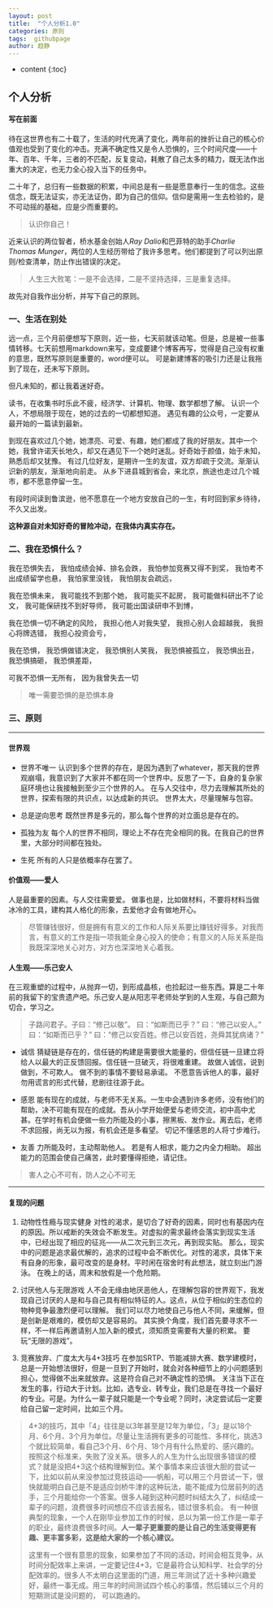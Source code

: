 ```yaml
---
layout: post
title:  "个人分析1.0"
categories: 原则
tags:  githubpage 
author: 趋静
---
```


* content
{:toc}

##  个人分析
####  写在前面
待在这世界也有二十载了，生活的时代充满了变化，两年前的挫折让自己的核心价值观也受到了变化的冲击。充满不确定性又是令人恐惧的，三个时间尺度——十年、百年、千年，三者的不匹配，反复变动，耗散了自己太多的精力，既无法作出重大的决定，也无力全心投入当下的任务中。

二十年了，总归有一些数据的积累，中间总是有一些是愿意奉行一生的信念。这些信念，既无法证实，亦无法证伪，即为自己的信仰。信仰是需用一生去检验的，是不可动摇的基础，应是少而重要的。

> 认识你自己！

近来认识的两位智者，桥水基金创始人*Ray Dalio*和巴菲特的助手*Charlie Thomas Munger*，两位的人生经历带给了我许多思考。他们都提到了可以列出原则/检查清单，防止作出错误的决定。

> 人生三大败笔：一是不会选择，二是不坚持选择，三是重复选择。

故先对自我作出分析，并写下自己的原则。





### 一、生活在别处

远一点，三个月前便想写下原则，近一些，七天前就该动笔。但是，总是被一些事情转移。七天前想用markdown来写，变成要建个博客再写，觉得是自己没有权重的意思，既然写原则是重要的，word便可以。
可是新建博客的吸引力还是让我拖到了现在，还未写下原则。

但凡未知的，都让我着迷好奇。

读书，在收集书时乐此不疲，经济学、计算机、物理、数学都想了解。
认识一个人，不想局限于现在，她的过去的一切都想知道。
遇见有趣的公众号，一定要从最开始的一篇读到最新。

到现在喜欢过几个她，她漂亮、可爱、有趣，她们都成了我的好朋友。其中一个她，我曾许诺天长地久，却又在遇见下一个她时迷乱。好奇始于颜值，始于未知，熟悉后却又犹豫。
有过几位好友，是期许一生的友谊，双方却疏于交流。渐渐认识新的朋友，渐渐地向前走。
从乡下进县城到省会，来北京，旅途也走过几个城市，都不愿意停留一生。

有段时间读到鲁滨逊，他不愿意在一个地方安放自己的一生，有时回到家乡待待，不久又出发。

**这种源自对未知好奇的冒险冲动，在我体内真实存在。**

### 二、我在恐惧什么？
我在恐惧失去，
我怕成绩会掉、排名会跌，
我怕参加竞赛又得不到奖，
我怕考不出成绩留学也悬，
我怕家里没钱，
我怕朋友会疏远，

我在恐惧未来，
我可能找不到那个她，
我可能买不起房，
我可能做科研出不了论文，
我可能保研找不到好导师，
我可能出国读研申不到博，

我在恐惧一切不确定的风险，
我担心他人对我失望，
我担心别人会超越我，
我担心将牌选错，
我担心投资会亏，

我在恐惧，
我恐惧做错决定，
我恐惧别人笑我，
我恐惧被孤立，
我恐惧出丑，
我恐惧搞砸，
我恐惧差距，


可我不恐惧一无所有，
因为我曾失去一切

> 唯一需要恐惧的是恐惧本身


### 三、原则
***
#### 世界观
 - 世界不唯一
认识到多个世界的存在，是因为遇到了whatever，那天我的世界观崩塌，我意识到了大家并不都在同一个世界中。反思了一下，自身的复杂家庭环境也让我接触到至少三个世界的人。
在与人交往中，尽力去理解其所处的世界，探索有限的共识点，以达成新的共识。
世界太大，尽量理解与包容。

- 总是逆向思考
既然世界是多元的，那么每个世界的对立面总是存在的。

- 孤独为友
每个人的世界不相同，理论上不存在完全相同的我。在我自己的世界里，大部分时间都在独处。

- 生死
所有的人只是依概率存在罢了。


#### 价值观——爱人

人是最重要的因素。与人交往需要爱。
做事也是，比如做材料，不要将材料当做冰冷的工具，建构其人格化的形象，去爱他才会有做地开心。
> 尽管赚钱很好，但是拥有有意义的工作和人际关系要比赚钱好得多。对我而言，有意义的工作是指一项我能全身心投入的使命；有意义的人际关系是指我既深深地关心对方，对方也深深地关心着我。


#### 人生观——乐己安人
在三观重塑的过程中，从抛弃一切，到形成晶核，也捡起过一些东西。算是二十年前的我留下的宝贵遗产吧。乐己安人是从阳志平老师处学到的人生观，与自己颇为切合，学习之。

> 子路问君子。子曰：“修己以敬”。
> 曰：“如斯而已乎？”  曰：“修己以安人。”
> 曰：“如斯而已乎？”  曰：“修己以安百姓。修己以安百姓，尧舜其犹病诸？”

 

 - 诚信 
猜疑链是存在的，信任链的构建是需要很大能量的，但信任链一旦建立将给人以最大的正反馈回报。信任链一旦破灭，将很难重建。
故做人诚信，说到做到，不可欺人。
做不到的事情不要轻易承诺。
不愿意告诉他人的事，最好勿用谎言的形式代替，悲剧往往源于此。

- 感恩
能有现在的成就，与老师不无关系。一生中会遇到许多老师，没有他们的帮助，决不可能有现在的成就。吾从小学开始便爱与老师交流，初中高中尤甚。在学时有机会便做一些力所能及的小事，擦黑板、发作业。离去后，老师不求回报，尚无以为报，有机会还是多看望。
切记不懂感恩的人将寸步难行。

- 友善
力所能及时，主动帮助他人。
若是有人相求，能力之内全力相助。
超出能力的范围会使自己痛苦，此时要懂得拒绝，请记住。
 >害人之心不可有，防人之心不可无

***

#### 复现的问题

 1. 动物性性瘾与现实健身
对性的渴求，是切合了好奇的因素，同时也有基因内在的原因。所以戒断的失效会不断发生。对虚拟的需求最终会落实到现实生活中，已经出现了相应的征兆——从二次元到三次元，再到现实贴。
那么，现实中的问题是追求最优解的，追求的过程中会不断优化。对性的渴求，具体下来有自身的形象，最可改变的是身材。平时闲在宿舍时有此想法，就立刻出门游泳。
在晚上的话，周末和放假是一个危险期。

2. 讨厌他人与无限游戏
人不会无缘由地厌恶他人，在理解包容的世界观下，我发现自己讨厌的人是和与自己具有相似特征的人。这点，从位于相似的生态位的物种竞争最激烈便可以理解。
我们可以尽力地使自己与他人不同，来缓解，但是创新是艰难的，模仿却又是容易的。
其实换个角度，我们首先要寻求不一样，不一样后再邀请别人加入新的模式，须知质变需要有大量的积累。
要玩“无限的游戏”。

3. 竞赛放弃、广度太大与4+3技巧
在参加SRTP、节能减排大赛、数学建模时，总是一开始想法很好，但是一旦到了开始时，就会对各种细节上的小问题感到担心，觉得做不出来就放弃。这是符合自己对不确定性的恐惧。
关注当下正在发生的事，行动大于计划。比如，选专业、转专业，我们总是在寻找一个最好的专业。可是。为什么一辈子就只能是一个专业呢？同时，决定尝试后一定要给自己留一定时间，比如三个月。

> 4+3的技巧，其中「4」往往是以3年甚至是12年为单位，「3」是以18个月、6个月、3个月为单位。尽量让生活拥有更多的可能性、多样化，挑选3个就比较简单，看自己3个月、6个月、18个月有什么热爱的、感兴趣的。
按照这个标准来，失败了没关系。很多人的人生为什么出现很多错误的模式？就是没把4+3这个结构理解到位。某个事情本来应该很大胆的尝试一下，比如以前从来没参加过竞技运动——帆船，可以用三个月尝试一下，很快就能明白自己是不是适应剑桥牛津的这种玩法，能不能成为位居前列的选手，三个月能给你一个答案。很多人碰到这种问题时纠结太久了，纠结成一辈子的问题，浪费很多时间想应不应该去报名，错过很多机会。
有一种很典型的现象，一个人在刚毕业参加工作的时候，总以为第一份工作是一辈子的职业，最终浪费很多时间。**人一辈子更重要的是让自己的生活变得更有趣、更丰富多彩，这是给大家的一个核心建议。**
> 
> 这里有一个很有意思的现象，如果参加了不同的活动，时间会相互竞争，从时间分配效率上来讲，一定要记住4+3，它是最符合认知科学、社会学的分配效率的。很多人不太明白这里面的门道，用三年测试了近十多种兴趣爱好，最终一事无成。用三年的时间测试四个核心的事情，然后辅以三个月的短期测试是没问题的， 可以跑通的。






